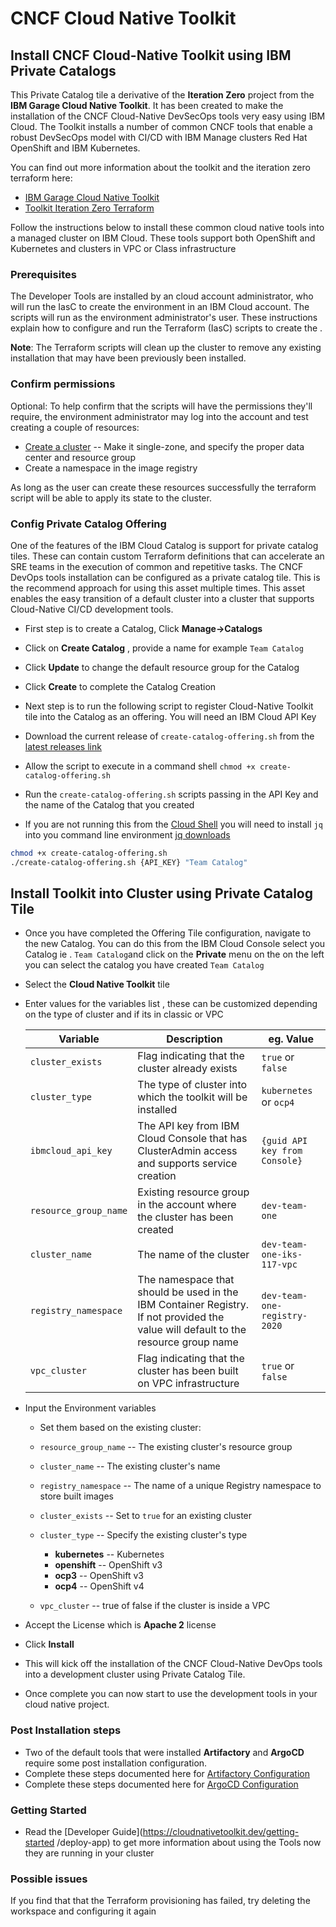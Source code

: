 # CNCF Cloud Native Toolkit 

## Install CNCF Cloud-Native Toolkit using IBM Private Catalogs

This Private Catalog tile a derivative of the **Iteration Zero** project from
 the **IBM Garage Cloud Native Toolkit**. It has been created to make the
  installation of the CNCF Cloud-Native DevSecOps tools very
   easy using IBM Cloud. The Toolkit installs a number of common CNCF
     tools that enable a robust DevSecOps model with CI/CD with
     IBM Manage clusters Red Hat OpenShift and IBM Kubernetes. 
   
You can find out more information about the toolkit and the iteration zero
 terraform here:
    
- [IBM Garage Cloud Native Toolkit](https://cloudnativetoolkit.dev/)
- [Toolkit Iteration Zero Terraform](https://github.com/ibm-garage-cloud/ibm-garage-iteration-zero)

Follow the instructions below to install these common cloud native tools
 into a managed cluster on IBM Cloud. These tools support both OpenShift and
  Kubernetes and clusters in VPC or Class infrastructure 
  
### Prerequisites

The Developer Tools are installed by an cloud account
 administrator, who will run the IasC to create the environment in an IBM Cloud account. 
 The scripts will run as the environment administrator's user. These instructions explain how to configure and run the Terraform (IasC) scripts to create the <Globals name="env" />.

**Note**: The Terraform scripts will clean up the cluster to remove any existing installation that may have been previously been installed.

### Confirm permissions

Optional: To help confirm that the scripts will have the permissions they'll require, the environment administrator may log into the account and test creating a couple of resources:
- [Create a cluster](https://cloud.ibm.com/kubernetes/catalog/cluster/create) -- Make it single-zone, and specify the proper data center and resource group
- Create a namespace in the image registry

As long as the user can create these resources successfully the terraform script will be able to apply its state to the cluster.

### Config Private Catalog Offering

One of the features of the IBM Cloud Catalog is support for private catalog
 tiles. These can contain custom Terraform definitions that can accelerate an
  SRE teams in the execution of common and repetitive tasks. The CNCF DevOps
   tools installation can be configured as a private catalog tile. This is
    the recommend approach for using this asset multiple times. This asset
     enables the easy transition of a default cluster into a cluster that
      supports Cloud-Native CI/CD development tools.
      
- First step is to create a Catalog, Click **Manage->Catalogs**
- Click on **Create Catalog** , provide a name for example `Team Catalog`
- Click **Update** to change the default resource group for the Catalog 
- Click **Create** to complete the Catalog Creation
    
- Next step is to run the following script to register Cloud-Native Toolkit
 tile into the Catalog as an offering. You will need an IBM Cloud API Key
 
- Download the current release of `create-catalog-offering.sh` from the [latest releases link](https://github.com/ibm-garage-cloud/ibm-garage-iteration-zero/releases)
- Allow the script to execute in a command shell `chmod +x create-catalog-offering.sh` 
- Run the `create-catalog-offering.sh` scripts passing in the API Key and the name of the
 Catalog that you created
- If you are not running this from the [Cloud Shell](https://www.ibm.com/cloud/cloud-shell) you will need to install `jq` into you command line environment [jq downloads](https://stedolan.github.io/jq/download/)   
 ```bash
chmod +x create-catalog-offering.sh 
./create-catalog-offering.sh {API_KEY} "Team Catalog"
```

## Install Toolkit into Cluster using Private Catalog Tile

- Once you have completed the Offering Tile configuration, navigate to the new
 Catalog. You can do this from the IBM Cloud Console select you Catalog ie
 . `Team Catalog`and click on the **Private** menu on the on the left you can
  select the catalog you have created `Team Catalog`
- Select the **Cloud Native Toolkit** tile
- Enter values for the variables list , these can be customized depending
 on the type of cluster and if its in classic or VPC

    | **Variable**          | **Description**  | **eg. Value**  |
    |-----------------------|-----------------------------------------------------------------------------------------------|-------------------------------|
    | `cluster_exists`      | Flag indicating that the cluster already exists                                               | `true` or `false`             |
    | `cluster_type`        | The type of cluster into which the toolkit will be installed                                  | `kubernetes` or `ocp4`        |
    | `ibmcloud_api_key`    | The API key from IBM Cloud Console that has ClusterAdmin access and supports service creation | `{guid API key from Console}` |
    | `resource_group_name` | Existing resource group in the account where the cluster has been created                     | `dev-team-one`                |
    | `cluster_name`        | The name of the cluster                                                                       | `dev-team-one-iks-117-vpc`    |
    | `registry_namespace`  | The namespace that should be used in the IBM Container Registry. If not provided the value will default to the resource group name | `dev-team-one-registry-2020` |
    | `vpc_cluster`         | Flag indicating that the cluster has been built on VPC infrastructure                         | `true` or `false`             |

- Input the Environment variables

    - Set them based on the existing cluster:
    - `resource_group_name` -- The existing cluster's resource group
    - `cluster_name` -- The existing cluster's name
    - `registry_namespace` -- The name of a unique Registry namespace to store built images
    - `cluster_exists` -- Set to `true` for an existing cluster
    - `cluster_type` -- Specify the existing cluster's type
        - **kubernetes** -- Kubernetes
        - **openshift** -- OpenShift v3
        - **ocp3** -- OpenShift v3
        - **ocp4** -- OpenShift v4

    - `vpc_cluster` -- true of false if the cluster is inside a VPC

- Accept the License which is **Apache 2** license
- Click **Install**

- This will kick off the installation of the CNCF Cloud-Native DevOps tools
 into a development cluster using Private Catalog Tile.

- Once complete you can now start to use the development tools in your cloud
 native project.
 
### Post Installation steps

- Two of the default tools that were installed **Artifactory** and **ArgoCD** require some post installation configuration.
- Complete these steps documented here for [Artifactory Configuration](https://cloudnativetoolkit.dev/admin/artifactory-setup)
- Complete these steps documented here for [ArgoCD Configuration](https://cloudnativetoolkit.dev/admin/argocd-setup)

### Getting Started

- Read the [Developer Guide](https://cloudnativetoolkit.dev/getting-started
/deploy-app) to get more information about using the Tools now they are
 running in your cluster

### Possible issues

If you find that that the Terraform provisioning has failed, try deleting the workspace and configuring it again
